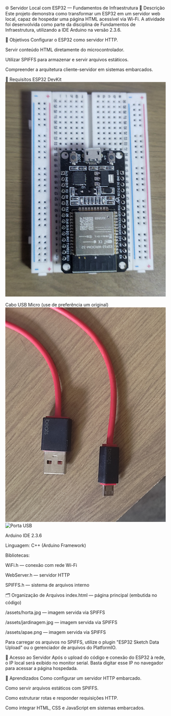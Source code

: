 🌐 Servidor Local com ESP32 — Fundamentos de Infraestrutura
📘 Descrição
Este projeto demonstra como transformar um ESP32 em um servidor web local, capaz de hospedar uma página HTML acessível via Wi-Fi.
A atividade foi desenvolvida como parte da disciplina de Fundamentos de Infraestrutura, utilizando a IDE Arduino na versão 2.3.6.

🎯 Objetivos
Configurar o ESP32 como servidor HTTP.

Servir conteúdo HTML diretamente do microcontrolador.

Utilizar SPIFFS para armazenar e servir arquivos estáticos.

Compreender a arquitetura cliente-servidor em sistemas embarcados.

🧰 Requisitos
ESP32 DevKit
![Foto ESP32](esp32.jpg)

Cabo USB Micro (use de preferência um original)
![Cabo USB](cabo.jpg)
![Porta USB](usb.jpg)

Arduino IDE 2.3.6

Linguagem: C++ (Arduino Framework)

Bibliotecas:

WiFi.h — conexão com rede Wi-Fi

WebServer.h — servidor HTTP

SPIFFS.h — sistema de arquivos interno

🗂️ Organização de Arquivos
index.html — página principal (embutida no código)

/assets/horta.jpg — imagem servida via SPIFFS

/assets/jardinagem.jpg — imagem servida via SPIFFS

/assets/apae.png — imagem servida via SPIFFS

Para carregar os arquivos no SPIFFS, utilize o plugin "ESP32 Sketch Data Upload" ou o gerenciador de arquivos do PlatformIO.

📡 Acesso ao Servidor
Após o upload do código e conexão do ESP32 à rede, o IP local será exibido no monitor serial. Basta digitar esse IP no navegador para acessar a página hospedada.

🧠 Aprendizados
Como configurar um servidor HTTP embarcado.

Como servir arquivos estáticos com SPIFFS.

Como estruturar rotas e responder requisições HTTP.

Como integrar HTML, CSS e JavaScript em sistemas embarcados.
